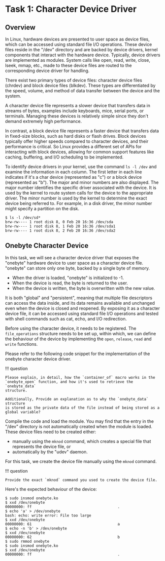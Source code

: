 # Task 1: Character Device Driver

## Overview

In Linux, hardware devices are presented to user space as device files, which
can be accessed using standard file I/O operations. These device files reside in
the "/dev" directory and are backed by device drivers, kernel components that
interact with the hardware device. Typically, device drivers are implemented as
modules. System calls like open, read, write, close, lseek, mmap, etc., made to
these device files are routed to the corresponding device driver for handling.

There exist two primary types of device files: character device files (chrdev)
and block device files (blkdev). These types are differentiated by the speed,
volume, and method of data transfer between the device and the system.

A character device file represents a slower device that transfers data in
streams of bytes, examples include keyboards, mice, serial ports, or terminals.
Managing these devices is relatively simple since they don't demand extremely
high performance.

In contrast, a block device file represents a faster device that transfers data
in fixed-size blocks, such as hard disks or flash drives. Block devices
typically offer higher speeds compared to character devices, and their
performance is critical. So Linux provides a different set of APIs for
interacting with block devices, allowing for common support features like
caching, buffering, and I/O scheduling to be implemented.

To identify device drivers in your kernel, use the command `ls -l /dev` and
examine the information in each column. The first letter in each line indicates
if it's a char device (represented as "c") or a block device (represented as
"b"). The major and minor numbers are also displayed. The major number
identifies the specific driver associated with the device. It is used by the
kernel to route system calls for the device to the appropriate driver. The
minor number is used by the kernel to determine the exact device being referred
to.
For example, in a disk driver, the minor number might specify a partition on the
disk.

```console
$ ls -l /dev/sd*
brw-rw---- 1 root disk 8, 0 Feb 20 16:36 /dev/sda
brw-rw---- 1 root disk 8, 1 Feb 20 16:36 /dev/sda1
brw-rw---- 1 root disk 8, 2 Feb 20 16:36 /dev/sda2
```

## Onebyte Character Device

In this task, we will see a character device driver that exposes the "onebyte"
hardware device to user space as a character device file.
"onebyte" can store only one byte, backed by a single byte of memory.

- When the driver is loaded, "onebyte" is initialized to -1.
- When the device is read, the byte is returned to the user.
- When the device is written, the byte is overwritten with the new value.

It is both "global" and "persistent", meaning that multiple file descriptors can
access the data inside, and its data remains available and unchanged even when
the device is closed and reopened.
By exposing it as a character device file, it can be accessed using standard
file I/O operations and tested with shell commands such as cat, echo, and I/O
redirection.

Before using the character device, it needs to be registered.
The `file_operations` structure needs to be set up, within which, we can define
the behaviour of the device by implementing the `open`, `release`, `read` and
`write` functions.

Please refer to the following code snippet for the implementation of the onebyte
character device driver.

<script src="https://gist.github.com/shen-jiamin/b236b48ba982a9b2917171677e2f1073.js?file=onebyte.c"></script>

!!! question

    Please explain, in detail, how the `container_of` macro works in the
    `onebyte_open` function, and how it's used to retrieve the `onebyte_data`
    structure.

    Additionally, Provide an explanation as to why the `onebyte_data` structure
    is stored as the private data of the file instead of being stored as a
    global variable?

Compile the code and load the module. You may find that the entry in the "/dev"
directory is not automatically created when the module is loaded.
These device files need to be created either:

- manually using the `mknod` command, which creates a special file that
  represents the device file, or
- automatically by the "udev" daemon.

For this task, we create the device file manually using the `mknod` command.

!!! question

    Provide the exact `mknod` command you used to create the device file.

Here's the expected behaviour of the device:

```console
$ sudo insmod onebyte.ko
$ xxd /dev/onebyte
00000000: ff                                       .
$ echo 'a' > /dev/onebyte
bash: echo: write error: File too large
$ xxd /dev/onebyte
00000000: 61                                       a
$ echo -n 'b' > /dev/onebyte
$ xxd /dev/onebyte
00000000: 62                                       b
$ sudo rmmod onebyte
$ sudo insmod onebyte.ko
$ xxd /dev/onebyte
00000000: ff                                       .
```
